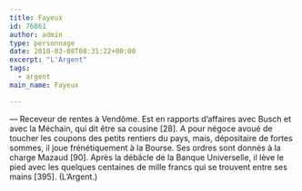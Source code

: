 ```yaml
---
title: Fayeux
id: 76861
author: admin
type: personnage
date: 2010-03-08T08:31:22+00:00
excerpt: "L'Argent"
tags:
  - argent
main_name: Fayeux

---
```

— Receveur de rentes à Vendôme. Est en rapports d&rsquo;affaires avec Busch et avec la Méchain, qui dit être sa cousine [28]. A pour négoce avoué de toucher les coupons des petits rentiers du pays, mais, dépositaire de fortes sommes, il joue frénétiquement à la Bourse. Ses ordres sont donnés à la charge Mazaud [90]. Après la débâcle de la Banque Universelle, il lève le pied avec les quelques centaines de mille francs qui se trouvent entre ses mains [395]. (L&rsquo;Argent.)